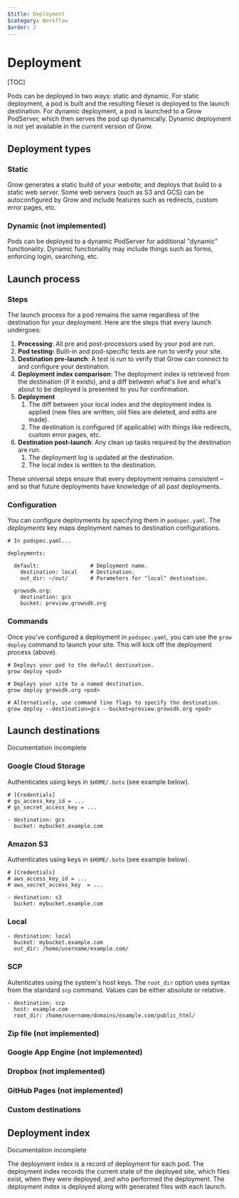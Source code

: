 ```yaml
---
$title: Deployment
$category: Workflow
$order: 2
---
```

# Deployment

[TOC]

Pods can be deployed in two ways: static and dynamic. For static deployment, a pod is built and the resulting fileset is deployed to the launch destination. For dynamic deployment, a pod is launched to a Grow PodServer, which then serves the pod up dynamically. Dynamic deployment is not yet available in the current version of Grow.

## Deployment types

### Static

Grow generates a static build of your website, and deploys that build to a static web server. Some web servers (such as S3 and GCS) can be autoconfigured by Grow and include features such as redirects, custom error pages, etc.

### Dynamic (not implemented)

Pods can be deployed to a dynamic PodServer for additional "dynamic" functionality. Dynamic functionality may include things such as forms, enforcing login, searching, etc.

## Launch process

### Steps

The launch process for a pod remains the same regardless of the destination for your deployment. Here are the steps that every launch undergoes:

1. __Processing__: All pre and post-processors used by your pod are run.
1. __Pod testing:__ Built-in and pod-specific tests are run to verify your site.
1. __Destination pre-launch__: A test is run to verify that Grow can connect to and configure your destination.
1. __Deployment index comparison__: The deployment index is retrieved from the destination (if it exists), and a diff between what's live and what's about to be deployed is presented to you for confirmation.
1. __Deployment__
    1. The diff between your local index and the deployment index is applied (new files are written, old files are deleted, and edits are made).
    1. The destination is configured (if applicable) with things like redirects, custom error pages, etc.
1. __Destination post-launch__: Any clean up tasks required by the destination are run.
    1. The deployment log is updated at the destination.
    1. The local index is written to the destination.

These universal steps ensure that every deployment remains consistent – and so that future deployments have knowledge of all past deployments.

### Configuration

You can configure deployments by specifying them in `podspec.yaml`. The *deployments* key maps deployment names to destination configurations.

    # In podspec.yaml...

    deployments:

      default:                # Deployment name.
        destination: local    # Destination.
        out_dir: ~/out/       # Parameters for "local" destination.

      growsdk.org:
        destination: gcs
        bucket: preview.growsdk.org

### Commands

Once you've configured a deployment in `podspec.yaml`, you can use the `grow deploy` command to launch your site. This will kick off the deployment process (above).

    # Deploys your pod to the default destination.
    grow deploy <pod>

    # Deploys your site to a named destination.
    grow deploy growsdk.org <pod>

    # Alternatively, use command line flags to specify the destination.
    grow deploy --destination=gcs --bucket=preview.growsdk.org <pod>

## Launch destinations

<div class="badge badge-docs-incomplete">Documentation incomplete</div>

### Google Cloud Storage

Authenticates using keys in `$HOME/.boto` (see example below).

    # [Credentials]
    # gs_access_key_id = ...
    # gs_secret_access_key = ...

    - destination: gcs
      bucket: mybucket.example.com

### Amazon S3

Authenticates using keys in `$HOME/.boto` (see example below).

    # [Credentials]
    # aws_access_key_id = ...
    # aws_secret_access_key  = ...

    - destination: s3
      bucket: mybucket.example.com

### Local

    - destination: local
      bucket: mybucket.example.com
      out_dir: /home/username/example.com/

### SCP

Autenticates using the system's host keys. The `root_dir` option uses syntax from the standard `scp` command. Values can be either absolute or relative.

    - destination: scp
      host: example.com
      root_dir: /home/username/domains/example.com/public_html/

### Zip file (not implemented)

### Google App Engine (not implemented)

### Dropbox (not implemented)

### GitHub Pages (not implemented)

### Custom destinations

## Deployment index

<div class="badge badge-docs-incomplete">Documentation incomplete</div>

The deployment index is a record of deployment for each pod. The deployment index records the current state of the deployed site, which files exist, when they were deployed, and who performed the deployment. The deployment index is deployed along with generated files with each launch.
